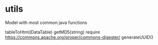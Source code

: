 # utils
Model with most common java functions

tableToHtml(DataTable)
getMD5(string) require https://commons.apache.org/proper/commons-digester/
generateUUID()
